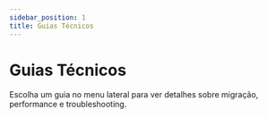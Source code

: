 ```yaml
---
sidebar_position: 1
title: Guias Técnicos
---
```


# Guias Técnicos

Escolha um guia no menu lateral para ver detalhes sobre migração, performance e troubleshooting. 